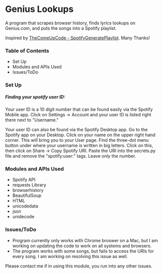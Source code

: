 
<h1> Genius Lookups </h1>

<p> A program that scrapes browser history, finds lyrics lookups on Genius.com, and puts the songs into a Spotify playlist. </p>

<p> Inspired by <a href='https://github.com/TheComeUpCode/SpotifyGeneratePlaylist'> TheComeUpCode - SpotifyGeneratePlaylist</a>. Many Thanks! </p>

<h3> Table of Contents </h3>
<ul> 
  <li <a href=#setup> Set Up </a> </li>
  <li <a href=#modules> Modules and APIs Used </a> </li>
  <li <a href=#issues> Issues/ToDo </a> </li>
  
</ul>

<h3 href=#setup>Set Up</h3>

<h5>Finding your spotify user ID:</h5>
<p> Your user ID is a 10 digit number that can be found easily via the Spotify Mobile app. Click on Settings -> Account and your user ID is listed right there next to "Username." </p>
<p> Your user ID can also be found via the Spotify Desktop app. Go to the Spotify app on your Desktop. Click on your name on the upper right hand corner. This will bring you to your User page. Find the three-dot menu button under where your username is written in big letters. Click on this, then click on Share -> Copy Spotify URI. Paste the URI into the secrets.py file and remove the "spotify:user:" tags. Leave only the number. </p>

<h3 href=#modules>Modules and APIs Used</h3>
<ul>
  <li> Spotify API </li>
  <li> requests Library </li>
  <li> browserhistory </li>
  <li> BeautifulSoup </li>
  <li> HTML </li>
  <li> unicodedata </li>
  <li> json </li>
  <li> unidecode </li>
</ul>



<h3 href=#issues>Issues/ToDo</h3> 
<ul>
<li> Program currently only works with Chrome broswer on a Mac, but I am working on updating the code to work on all systems and browsers. </li>
<li> The program works with some songs, but fails to access the URIs for every song. I am working on resolving this issue as well. </li>
</ul>

<p> Please contact me if in using this module, you run into any other issues. </p>

